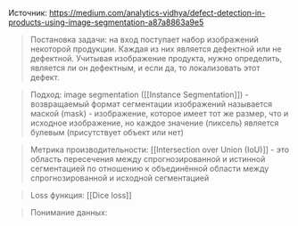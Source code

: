 Источник: https://medium.com/analytics-vidhya/defect-detection-in-products-using-image-segmentation-a87a8863a9e5

> Постановка задачи: на вход поступает набор изображений некоторой продукции. Каждая из них является дефектной или не дефектной. Учитывая изображение продукта, нужно определить, является ли он дефектным, и если да, то локализовать этот дефект.

> Подход: image segmentation ([[Instance Segmentation]]) - возвращаемый формат сегментации изображений называется маской (mask) - изображение, которое имеет тот же размер, что и исходное изображение, но каждое значение (пиксель) является булевым (присутствует объект или нет)

 > Метрика производительности: [[Intersection over Union (IoU)]] - это область пересечения между спрогнозированной и истинной сегментацией по отношению к объединённой области между спрогнозированной и исходной  сегментацией
 
 > Loss функция: [[Dice loss]]
 
 > Понимание данных: 